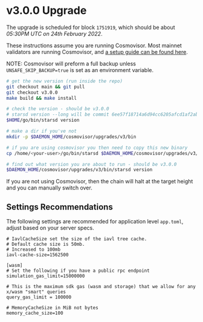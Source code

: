 # v3.0.0 Upgrade

The upgrade is scheduled for block `1751919`, which should be about _05:30PM UTC on 24th February 2022_.

These instructions assume you are running Cosmovisor. Most mainnet validators are running Cosmovisor, and [a setup guide can be found here](https://docs.junonetwork.io/validators/setting-up-cosmovisor).

NOTE: Cosmovisor will preform a full backup unless `UNSAFE_SKIP_BACKUP=true` is set as an environment variable.

```bash
# get the new version (run inside the repo)
git checkout main && git pull
git checkout v3.0.0
make build && make install

# check the version - should be v3.0.0
# starsd version --long will be commit 6ee57f18714a6d94cc6205afcd1af2ab655f8f0f
$HOME/go/bin/starsd version

# make a dir if you've not
mkdir -p $DAEMON_HOME/cosmovisor/upgrades/v3/bin

# if you are using cosmovisor you then need to copy this new binary
cp /home/<your-user>/go/bin/starsd $DAEMON_HOME/cosmovisor/upgrades/v3/bin

# find out what version you are about to run - should be v3.0.0
$DAEMON_HOME/cosmovisor/upgrades/v3/bin/starsd version
```

If you are not using Cosmovisor, then the chain will halt at the target height and you can manually switch over.

## Settings Recommendations

The following settings are recommended for application level `app.toml`, adjust based on your server specs.

```
# IavlCacheSize set the size of the iavl tree cache.
# Default cache size is 50mb.
# Increased to 100mb
iavl-cache-size=1562500

[wasm]
# Set the following if you have a public rpc endpoint
simulation_gas_limit=15000000

# This is the maximum sdk gas (wasm and storage) that we allow for any x/wasm "smart" queries
query_gas_limit = 100000

# MemoryCacheSize in MiB not bytes
memory_cache_size=100
```
